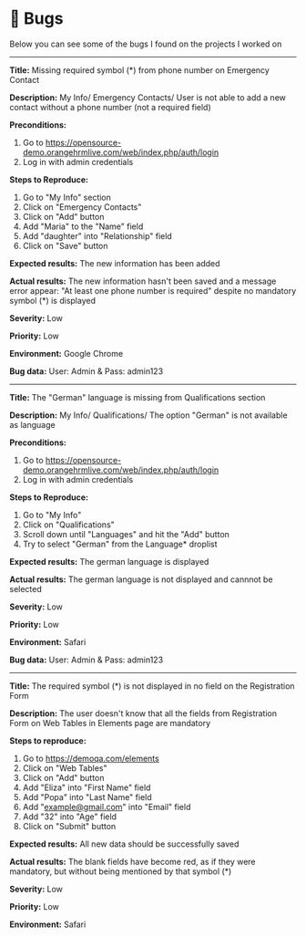 # :bug: Bugs

Below you can see some of the bugs I found on the projects I worked on


----------------------------------

**Title:**
Missing required symbol (*) from phone number on Emergency Contact

**Description:** 
My Info/ Emergency Contacts/ User is not able to add a new contact without a phone number (not a required field)

**Preconditions:** 

1. Go to https://opensource-demo.orangehrmlive.com/web/index.php/auth/login
2. Log in with admin credentials

**Steps to Reproduce:** 

1. Go to "My Info" section
2. Click on "Emergency Contacts"
3. Click on "Add" button 
4. Add "Maria" to the "Name" field
5. Add "daughter" into "Relationship" field
6. Click on "Save" button

**Expected results:** 
The new information has been added

**Actual results:**
The new information hasn't been saved and a message error appear: "At least one phone number is required" despite no mandatory symbol (*) is displayed 

**Severity:** 
Low

**Priority:** 
Low

**Environment:** 
Google Chrome

**Bug data:** 
User: Admin & Pass: admin123

----------------------------------

**Title:**
The "German" language is missing from Qualifications section

**Description:** 
My Info/ Qualifications/ The option "German" is not available as language

**Preconditions:** 

1. Go to https://opensource-demo.orangehrmlive.com/web/index.php/auth/login
2. Log in with admin credentials

**Steps to Reproduce:** 
1. Go to "My Info"
2. Click on "Qualifications" 
3. Scroll down until "Languages" and hit the "Add" button
4. Try to select "German" from the Language* droplist

**Expected results:** 
The german language is displayed

**Actual results:** 
The german language is not displayed and cannnot be selected

**Severity:** 
Low

**Priority:** 
Low

**Environment:** 
Safari

**Bug data:** 
User: Admin & Pass: admin123

--------------------------------------------------

**Title:**
The required symbol (*) is not displayed in no field on the Registration Form

**Description:** 
The user doesn't know that all the fields from Registration Form on Web Tables in Elements page are mandatory

**Steps to reproduce:**

1. Go to https://demoqa.com/elements
2. Click on "Web Tables"
3. Click on "Add" button
4. Add "Eliza" into "First Name" field
5. Add "Popa" into "Last Name" field
6. Add "example@gmail.com" into "Email" field
7. Add "32" into "Age" field
8. Click on "Submit" button

**Expected results:** 
All new data should be successfully saved 

**Actual results:** 
The blank fields have become red, as if they were mandatory, but without being mentioned by that symbol (*)

**Severity:** 
Low

**Priority:** 
Low

**Environment:** 
Safari


